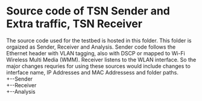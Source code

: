 # Source code of TSN Sender and Extra traffic, TSN Receiver   
The source code used for the testbed is hosted in this folder. This folder is orgaized as Sender, Receiver and Analysis. Sender code follows the Ethernet header with VLAN tagging, also with DSCP or mapped to Wi-Fi Wireless Multi Media (WMM). Receiver listens to the WLAN interface. So the major changes requries for using these sources would include changes to interface name, IP Addresses and MAC Addressess and folder paths.    
+--Sender  
+--Receiver  
+--Analysis  

